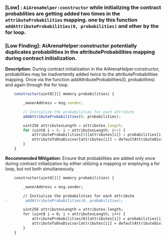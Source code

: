 ### [Low] : `AiArenaHelper:constructor` while initializing the contract probablities are getting added two times in the `attributeProbabilities` mapping. one by this function `addAttributeProbabilities(0, probabilities)` and other by the for loop.


### [Low Finding]: AiArenaHelper:constructor potentially duplicates probabilities in the attributeProbabilities mapping during contract initialization.
**Description:** During contract initialization in the AiArenaHelper:constructor, probabilities may be inadvertently added twice to the attributeProbabilities mapping. Once via the function addAttributeProbabilities(0, probabilities) and again through the for loop.
```javascript
    constructor(uint8[][] memory probabilities) {

        _ownerAddress = msg.sender;

        // Initialize the probabilities for each attribute
        addAttributeProbabilities(0, probabilities);

        uint256 attributesLength = attributes.length;
        for (uint8 i = 0; i < attributesLength; i++) {
            attributeProbabilities[0][attributes[i]] = probabilities[i];
            attributeToDnaDivisor[attributes[i]] = defaultAttributeDivisor[i];
        }
    }
```
**Recommended Mitigation:** Ensure that probabilities are added only once during contract initialization by either utilizing a mapping or employing a for loop, but not both simultaneously.
```diff
    constructor(uint8[][] memory probabilities) {

        _ownerAddress = msg.sender;

        // Initialize the probabilities for each attribute
-        addAttributeProbabilities(0, probabilities);

        uint256 attributesLength = attributes.length;
        for (uint8 i = 0; i < attributesLength; i++) {
            attributeProbabilities[0][attributes[i]] = probabilities[i];
            attributeToDnaDivisor[attributes[i]] = defaultAttributeDivisor[i];
        }
    }
```